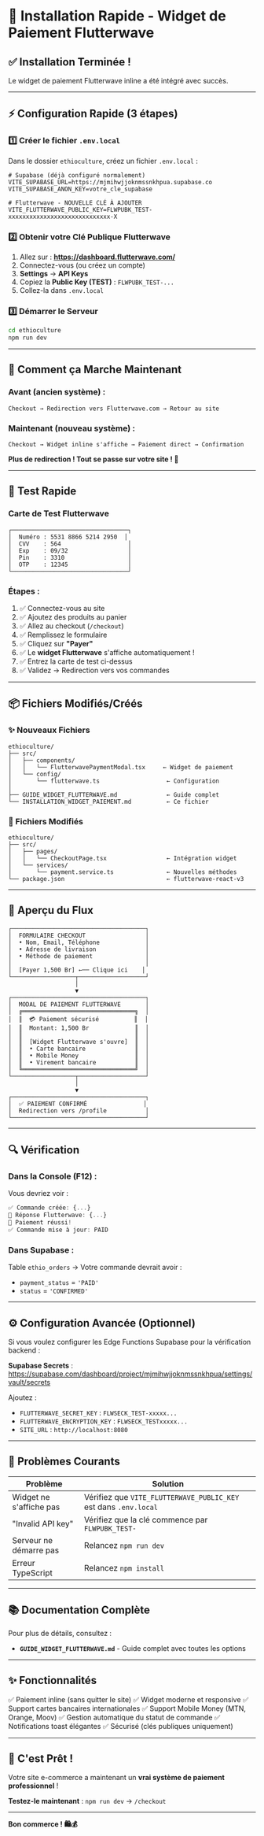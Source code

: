 # 🚀 Installation Rapide - Widget de Paiement Flutterwave

## ✅ Installation Terminée !

Le widget de paiement Flutterwave inline a été intégré avec succès.

---

## ⚡ Configuration Rapide (3 étapes)

### 1️⃣ Créer le fichier `.env.local`

Dans le dossier `ethioculture`, créez un fichier `.env.local` :

```env
# Supabase (déjà configuré normalement)
VITE_SUPABASE_URL=https://mjmihwjjoknmssnkhpua.supabase.co
VITE_SUPABASE_ANON_KEY=votre_cle_supabase

# Flutterwave - NOUVELLE CLÉ À AJOUTER
VITE_FLUTTERWAVE_PUBLIC_KEY=FLWPUBK_TEST-xxxxxxxxxxxxxxxxxxxxxxxxxxxxx-X
```

### 2️⃣ Obtenir votre Clé Publique Flutterwave

1. Allez sur : **https://dashboard.flutterwave.com/**
2. Connectez-vous (ou créez un compte)
3. **Settings** → **API Keys**
4. Copiez la **Public Key (TEST)** : `FLWPUBK_TEST-...`
5. Collez-la dans `.env.local`

### 3️⃣ Démarrer le Serveur

```bash
cd ethioculture
npm run dev
```

---

## 🎯 Comment ça Marche Maintenant

### Avant (ancien système) :
```
Checkout → Redirection vers Flutterwave.com → Retour au site
```

### Maintenant (nouveau système) :
```
Checkout → Widget inline s'affiche → Paiement direct → Confirmation
```

**Plus de redirection ! Tout se passe sur votre site ! 🎉**

---

## 🧪 Test Rapide

### Carte de Test Flutterwave

```
┌─────────────────────────────────┐
│  Numéro : 5531 8866 5214 2950  │
│  CVV    : 564                   │
│  Exp    : 09/32                 │
│  Pin    : 3310                  │
│  OTP    : 12345                 │
└─────────────────────────────────┘
```

### Étapes :

1. ✅ Connectez-vous au site
2. ✅ Ajoutez des produits au panier
3. ✅ Allez au checkout (`/checkout`)
4. ✅ Remplissez le formulaire
5. ✅ Cliquez sur **"Payer"**
6. ✅ Le **widget Flutterwave** s'affiche automatiquement !
7. ✅ Entrez la carte de test ci-dessus
8. ✅ Validez → Redirection vers vos commandes

---

## 📦 Fichiers Modifiés/Créés

### ✨ Nouveaux Fichiers

```
ethioculture/
├── src/
│   ├── components/
│   │   └── FlutterwavePaymentModal.tsx     ← Widget de paiement
│   └── config/
│       └── flutterwave.ts                   ← Configuration
│
├── GUIDE_WIDGET_FLUTTERWAVE.md              ← Guide complet
└── INSTALLATION_WIDGET_PAIEMENT.md          ← Ce fichier
```

### 🔧 Fichiers Modifiés

```
ethioculture/
├── src/
│   ├── pages/
│   │   └── CheckoutPage.tsx                 ← Intégration widget
│   └── services/
│       └── payment.service.ts               ← Nouvelles méthodes
└── package.json                             ← flutterwave-react-v3
```

---

## 🎨 Aperçu du Flux

```
┌──────────────────────────────────────┐
│  FORMULAIRE CHECKOUT                 │
│  • Nom, Email, Téléphone             │
│  • Adresse de livraison              │
│  • Méthode de paiement               │
│                                      │
│  [Payer 1,500 Br] ←── Clique ici    │
└──────────────────┬───────────────────┘
                   │
                   ▼
┌──────────────────────────────────────┐
│  MODAL DE PAIEMENT FLUTTERWAVE       │
│  ╔════════════════════════════════╗  │
│  ║  💳 Paiement sécurisé          ║  │
│  ║  Montant: 1,500 Br             ║  │
│  ║                                ║  │
│  ║  [Widget Flutterwave s'ouvre]  ║  │
│  ║  • Carte bancaire              ║  │
│  ║  • Mobile Money                ║  │
│  ║  • Virement bancaire           ║  │
│  ╚════════════════════════════════╝  │
└──────────────────┬───────────────────┘
                   │
                   ▼
┌──────────────────────────────────────┐
│  ✅ PAIEMENT CONFIRMÉ                │
│  Redirection vers /profile           │
└──────────────────────────────────────┘
```

---

## 🔍 Vérification

### Dans la Console (F12) :

Vous devriez voir :

```javascript
✅ Commande créée: {...}
🔄 Réponse Flutterwave: {...}
🎉 Paiement réussi!
✅ Commande mise à jour: PAID
```

### Dans Supabase :

Table `ethio_orders` → Votre commande devrait avoir :
- `payment_status` = `'PAID'`
- `status` = `'CONFIRMED'`

---

## ⚙️ Configuration Avancée (Optionnel)

Si vous voulez configurer les Edge Functions Supabase pour la vérification backend :

**Supabase Secrets** : https://supabase.com/dashboard/project/mjmihwjjoknmssnkhpua/settings/vault/secrets

Ajoutez :
- `FLUTTERWAVE_SECRET_KEY` : `FLWSECK_TEST-xxxxx...`
- `FLUTTERWAVE_ENCRYPTION_KEY` : `FLWSECK_TESTxxxxx...`
- `SITE_URL` : `http://localhost:8080`

---

## 🐛 Problèmes Courants

| Problème | Solution |
|----------|----------|
| Widget ne s'affiche pas | Vérifiez que `VITE_FLUTTERWAVE_PUBLIC_KEY` est dans `.env.local` |
| "Invalid API key" | Vérifiez que la clé commence par `FLWPUBK_TEST-` |
| Serveur ne démarre pas | Relancez `npm run dev` |
| Erreur TypeScript | Relancez `npm install` |

---

## 📚 Documentation Complète

Pour plus de détails, consultez :
- **`GUIDE_WIDGET_FLUTTERWAVE.md`** - Guide complet avec toutes les options

---

## ✨ Fonctionnalités

✅ Paiement inline (sans quitter le site)
✅ Widget moderne et responsive
✅ Support cartes bancaires internationales
✅ Support Mobile Money (MTN, Orange, Moov)
✅ Gestion automatique du statut de commande
✅ Notifications toast élégantes
✅ Sécurisé (clés publiques uniquement)

---

## 🎉 C'est Prêt !

Votre site e-commerce a maintenant un **vrai système de paiement professionnel** !

**Testez-le maintenant** : `npm run dev` → `/checkout`

---

**Bon commerce ! 🛍️💰**

